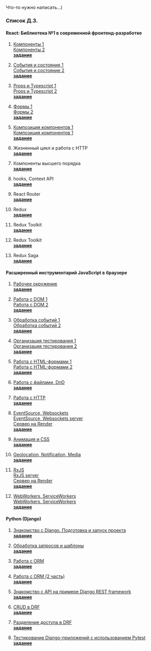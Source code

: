 Что-то нужно написать...)


### Список Д.З.

#### React: Библиотека №1 в современной фронтенд-разработке #

1. [Компоненты 1](https://github.com/yung78/ra-hw1.1)  
   [Компоненты 2](https://github.com/yung78/ra-hw1.2)  
   [__задание__](https://github.com/netology-code/ra16-homeworks/tree/ra-51/components)

2. [События и состояние 1](https://github.com/yung78/ra-hw2.1.git)  
   [События и состояние 2](https://github.com/yung78/ra-hw2.2.git)  
   [__задание__](https://github.com/netology-code/ra16-homeworks/tree/ra-51/events-state)

3. [Props и Typescript 1](https://github.com/yung78/ra-hw3.1.git)  
   [Props и Typescript 2](https://github.com/yung78/ra-hw3.1.git)  
   [__задание__](https://github.com/netology-code/ra16-homeworks/tree/ra-51/props)

4. [Формы 1](https://github.com/yung78/ra-hw4.1)    
   [Формы 2](https://github.com/yung78/ra-hw4.2)  
   [__задание__](https://github.com/netology-code/ra16-homeworks/tree/ra-51/forms)

5. [Композиция компонентов 1](https://github.com/yung78/ra-hw5.1)  
   [Композиция компонентов 1](https://github.com/yung78/ra-hw5.2)  
   [__задание__](https://github.com/netology-code/ra16-homeworks/tree/ra-51/composition)  

7. Жизненный цикл и работа с HTTP  
   [__задание__]()  

8. Компоненты высшего порядка  
   [__задание__]()

9. hooks, Context API  
   [__задание__]()

10. React Router  
   [__задание__]()

11. Redux  
    [__задание__]()

12. Redux Toolkit  
    [__задание__]()

13. Redux Toolkit  
    [__задание__]()

14. Redux Saga  
    [__задание__]()



#### Расширенный инструментарий JavaScript в браузере #

1. [Рабочее окружение](https://github.com/yung78/ahj-hw1)  
   [__задание__](https://github.com/netology-code/ahj-homeworks/tree/video/env)

2. [Работа с DOM 1](https://github.com/yung78/ahj-hw2)  
   [Работа с DOM 2](https://github.com/yung78/ahj-hw2.1)  
   [__задание__](https://github.com/netology-code/ahj-homeworks/tree/video/dom)

3. [Обработка событий 1](https://github.com/yung78/ahj-hw3.1)  
   [Обработка событий 2](https://github.com/yung78/ahj-hw3.2)  
   [__задание__](https://github.com/netology-code/ahj-homeworks/tree/video/events)

4. [Организация тестирования 1](https://github.com/yung78/ahj-hw4.1)  
   [Организация тестирования 2](https://github.com/yung78/ahj-hw4.2)  
   [__задание__](https://github.com/netology-code/ahj-homeworks/tree/video/testing)

5. [Работа с HTML-формами 1](https://github.com/yung78/ahj-hw5.1)  
   [Работа с HTML-формами 2](https://github.com/yung78/ahj-hw5.2)  
   [__задание__](https://github.com/netology-code/ahj-homeworks/tree/video/forms)

6. [Работа с файлами, DnD](#)  
   [__задание__](https://github.com/netology-code/ahj-homeworks/tree/video/dnd)

7. [Работа с HTTP](https://github.com/yung78/ahj-hw7.1)  
   [__задание__](https://github.com/netology-code/ahj-homeworks/blob/video/http/README.md)

8. [EventSource, Websockets](https://github.com/yung78/ahj-hw8.1.git)  
   [EventSource, Websockets server](https://github.com/yung78/ahj-hw8.1-server.git)  
   [Сервер на Render](https://my-first-project-00ua.onrender.com)  
   [__задание__](https://github.com/netology-code/ahj-homeworks/tree/video/sse-ws)

9. [Анимация и CSS](https://github.com/yung78/ahj-hw9.1.git)  
   [__задание__](https://github.com/netology-code/ahj-homeworks/tree/video/anim)

10. [Geolocation, Notification, Media](https://github.com/yung78/ahj-hw10.1)  
    [__задание__](https://github.com/netology-code/ahj-homeworks/tree/video/media)

11. [RxJS](https://github.com/yung78/ahj-hw11.1)  
    [RxJS server](https://github.com/yung78/ahj-hw11.1_server)  
    [Сервер на Render](https://my-second-project-iuq6.onrender.com)  
    [__задание__](https://github.com/netology-code/ahj-homeworks/tree/video/rxjs)

12. [WebWorkers, ServiceWorkers](#)  
    [WebWorkers, ServiceWorkers](#)  
    [__задание__](https://github.com/netology-code/ahj-homeworks/tree/video/workers)


#### Python (Django) #

1. [Знакомство с Django. Подготовка и запуск проекта](https://github.com/yung78/Hw1_django)  
   [__задание__](https://github.com/netology-code/dj-homeworks/tree/video/1.1-first-project)
   
2. [Обработка запросов и шаблоны](https://github.com/yung78/Hw2_django.git)  
   [__задание__](https://github.com/netology-code/dj-homeworks/tree/video/1.2-requests-templates)

3. [Работа с ORM](https://github.com/yung78/Hw3_django.git)  
   [__задание__](https://github.com/netology-code/dj-homeworks/tree/video/2.1-databases)

4. [Работа с ORM (2 часть)](https://github.com/yung78/Hw4_django.git)  
   [__задание__](https://github.com/netology-code/dj-homeworks/tree/video/2.2-databases-2)

5. [Знакомство с API на примере Django REST framework](https://github.com/yung78/Hw5_django.git)  
   [__задание__](https://github.com/netology-code/dj-homeworks/tree/video/3.1-drf-intro)

6. [CRUD в DRF](https://github.com/yung78/Hw6_django.git)  
   [__задание__](https://github.com/netology-code/dj-homeworks/tree/video/3.2-crud)

7. [Разделение доступа в DRF](https://github.com/yung78/Hw7_django.git)  
   [__задание__](https://github.com/netology-code/dj-homeworks/tree/video/3.3-permissions)

8. [Тестирование Django-приложений с использованием Pytest](https://github.com/yung78/Hw8_django.git)  
   [__задание__](https://github.com/netology-code/dj-homeworks/tree/video/3.4-django-testing)



